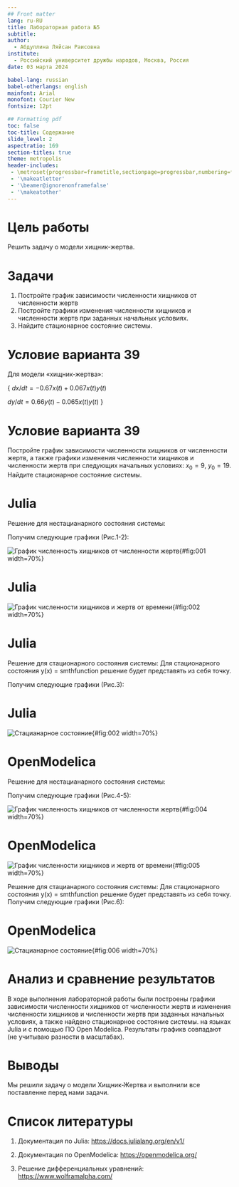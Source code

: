 ```yaml
---
## Front matter
lang: ru-RU
title: Лабораторная работа №5
subtitle: 
author:
  - Абдуллина Ляйсан Раисовна
institute:
  - Российский университет дружбы народов, Москва, Россия
date: 03 марта 2024

babel-lang: russian
babel-otherlangs: english
mainfont: Arial
monofont: Courier New
fontsize: 12pt

## Formatting pdf
toc: false
toc-title: Содержание
slide_level: 2
aspectratio: 169
section-titles: true
theme: metropolis
header-includes:
 - \metroset{progressbar=frametitle,sectionpage=progressbar,numbering=fraction}
 - '\makeatletter'
 - '\beamer@ignorenonframefalse'
 - '\makeatother'
---
```



# Цель работы

Решить задачу о модели хищник-жертва.

# Задачи

1. Постройте график зависимости численности хищников от численности жертв
2. Постройте графики изменения численности хищников и численности жертв при заданных начальных условиях. 
3. Найдите стационарное состояние системы.


# Условие варианта 39

Для модели «хищник-жертва»:

{
  $dx/dt = -0.67x(t) + 0.067x(t)y(t)$

  $dy/dt = 0.66y(t) - 0.065x(t)y(t)$
}

# Условие варианта 39

Постройте график зависимости численности хищников от численности жертв, а также графики изменения численности хищников и численности жертв при следующих начальных условиях: $x_0 = 9$, $y_0=19$. Найдите стационарное
состояние системы.

# Julia

Решение для нестацианарного состояния системы:

Получим следующие графики (Рис.1-2):

![График численность хищников от численности жертв](image/lab5_1_jl.png){#fig:001 width=70%}

# Julia

![График численности хищников и жертв от времени](image/lab5_2_jl.png){#fig:002 width=70%}

# Julia
Решение для стационарного состояния системы: 
Для стационарного состояния y(x) = smthfunction решение будет представять из себя точку.

Получим следующие графики (Рис.3):

# Julia

![Стацианарное состояние](image/lab5_3_jl.png){#fig:002 width=70%}


# OpenModelica

Решение для нестацианарного состояния системы:

Получим следующие графики (Рис.4-5):

![График численность хищников от численности жертв](image/1.png){#fig:004 width=70%}

# OpenModelica

![График численности хищников и жертв от времени](image/2.png){#fig:005 width=70%}


Решение для стацианарного состояния системы:
Для стационарного состояния y(x) = smthfunction решение будет представять из себя точку.
Получим следующие графики (Рис.6):

# OpenModelica


![Стацианарное состояние](image/3.png){#fig:006 width=70%}

# Анализ и сравнение результатов

В ходе выполнения лабораторной работы были построены графики зависимости численности хищников от численности жертв и изменения численности хищников и численности жертв при заданных начальных условиях, а также найдено стационарное состояние системы. на языках Julia и с помощью ПО Open Modelica. Результаты графикв совпадают (не учитываю  разности в масштабах).


# Выводы

Мы решили задачу о модели Хищник-Жертва и выполнили все поставленне перед нами задачи.

# Список литературы

1. Документация по Julia: https://docs.julialang.org/en/v1/

2. Документация по OpenModelica: https://openmodelica.org/

3. Решение дифференциальных уравнений: https://www.wolframalpha.com/
